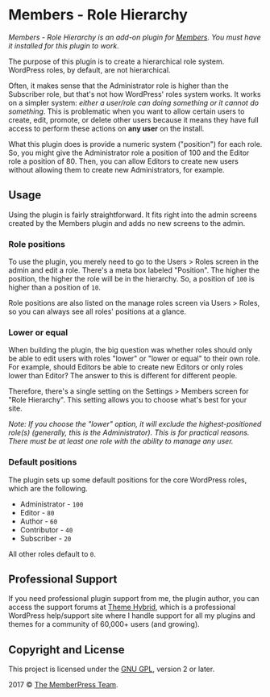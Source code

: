 # Members - Role Hierarchy

_Members - Role Hierarchy is an add-on plugin for [Members](http://themehybrid.com/plugins/members).  You must have it installed for this plugin to work._

The purpose of this plugin is to create a hierarchical role system.  WordPress roles, by default, are not hierarchical.  

Often, it makes sense that the Administrator role is higher than the Subscriber role, but that's not how WordPress' roles system works.  It works on a simpler system:  _either a user/role can doing something or it cannot do something_.  This is problematic when you want to allow certain users to create, edit, promote, or delete other users because it means they have full access to perform these actions on **any user** on the install.

What this plugin does is provide a numeric system ("position") for each role.  So, you might give the Administrator role a position of 100 and the Editor role a position of 80.  Then, you can allow Editors to create new users without allowing them to create new Administrators, for example.

## Usage

Using the plugin is fairly straightforward.  It fits right into the admin screens created by the Members plugin and adds no new screens to the admin.

### Role positions

To use the plugin, you merely need to go to the Users > Roles screen in the admin and edit a role.  There's a meta box labeled "Position".  The higher the position, the higher the role will be in the hierarchy.  So, a position of `100` is higher than a position of `10`.

Role positions are also listed on the manage roles screen via Users > Roles, so you can always see all roles' positions at a glance.

### Lower or equal

When building the plugin, the big question was whether roles should only be able to edit users with roles "lower" or "lower or equal" to their own role.  For example, should Editors be able to create new Editors or only roles lower than Editor?  The answer to this is different for different people.

Therefore, there's a single setting on the Settings > Members screen for "Role Hierarchy".  This setting allows you to choose what's best for your site.

_Note: If you choose the "lower" option, it will exclude the highest-positioned role(s) (generally, this is the Administrator).  This is for practical reasons.  There must be at least one role with the ability to manage any user._

### Default positions

The plugin sets up some default positions for the core WordPress roles, which are the following.

* Administrator - `100`
* Editor - `80`
* Author - `60`
* Contributor - `40`
* Subscriber - `20`

All other roles default to `0`.

## Professional Support

If you need professional plugin support from me, the plugin author, you can access the support forums at [Theme Hybrid](http://themehybrid.com/board/topics), which is a professional WordPress help/support site where I handle support for all my plugins and themes for a community of 60,000+ users (and growing).

## Copyright and License

This project is licensed under the [GNU GPL](http://www.gnu.org/licenses/old-licenses/gpl-2.0.html), version 2 or later.

2017 &copy; [The MemberPress Team](http://justintadlock.com).
